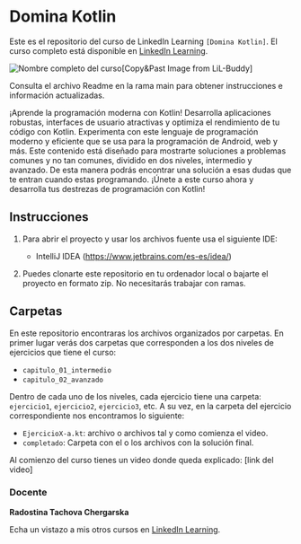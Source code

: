 # Domina Kotlin

Este es el repositorio del curso de LinkedIn Learning `[Domina Kotlin]`. El curso completo está disponible en [LinkedIn Learning][lil-course-url].

![Nombre completo del curso][lil-thumbnail-url][Copy&Past Image from LiL-Buddy] 

Consulta el archivo Readme en la rama main para obtener instrucciones e información actualizadas.

¡Aprende la programación moderna con Kotlin! Desarrolla aplicaciones robustas, interfaces de usuario atractivas y optimiza el rendimiento de tu código con Kotlin. Experimenta con este lenguaje de programación moderno y eficiente que se usa para la programación de Android, web y más. Este contenido está diseñado para mostrarte soluciones a problemas comunes y no tan comunes, dividido en dos niveles, intermedio y avanzado. De esta manera podrás encontrar una solución a esas dudas que te entran cuando estas programando. ¡Únete a este curso ahora y desarrolla tus destrezas de programación con Kotlin!

## Instrucciones

1) Para abrir el proyecto y usar los archivos fuente usa el siguiente IDE:
   * IntelliJ IDEA (https://www.jetbrains.com/es-es/idea/)

2) Puedes clonarte este repositorio en tu ordenador local o bajarte el proyecto en formato zip. No necesitarás trabajar con ramas. 


## Carpetas

En este repositorio encontraras los archivos organizados por carpetas. En primer lugar verás dos carpetas que corresponden a los dos niveles de ejercicios que tiene el curso:
   - `capitulo_01_intermedio`
   - `capitulo_02_avanzado`

Dentro de cada uno de los niveles, cada ejercicio tiene una carpeta: `ejercicio1`, `ejercicio2`, `ejercicio3`, etc.
A su vez, en la carpeta del ejercicio correspondiente nos encontramos lo siguiente:

   - `EjercicioX-a.kt`: archivo o archivos tal y como comienza el video. 
   - `completado`: Carpeta con el o los archivos con la solución final.

Al comienzo del curso tienes un video donde queda explicado: [link del video]



### Docente

**Radostina Tachova Chergarska**

Echa un vistazo a mis otros cursos en [LinkedIn Learning](https://www.linkedin.com/learning/instructors/radostina-tachova-chergarska).

[0]: # (Replace these placeholder URLs with actual course URLs)
[lil-course-url]: https://www.linkedin.com/learning/building-a-graphql-project-with-react-js
[lil-thumbnail-url]: https://cdn.lynda.com/course/2875095/2875095-1615224395432-16x9.jpg

[1]: # (End of ES-Instruction ###############################################################################################)
